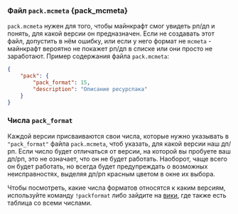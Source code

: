 ### Файл `pack.mcmeta` {pack_mcmeta}
`pack.mcmeta` нужен для того, чтобы майнкрафт смог увидеть рп/дп и понять, для какой версии он предназначен. Если не создавать этот файл, допустить в нём ошибку, или если у него формат не `mcmeta` - майнкрафт вероятно не покажет рп/дп в списке или они просто не заработают. Пример содержания файла `pack.mcmeta`:
```json
{
    "pack": {
        "pack_format": 15,
        "description": "Описание ресурспака"
    }
}
```
### Числа `pack_format`
Каждой версии присваиваются свои числа, которые нужно указывать в `"pack_format"` файла `pack.mcmeta`, чтоб указать, для какой версии наш дп/рп. Если число будет отличаться от версии, на которой вы пробуете ваш дп/рп, это не означает, что он не будет работать. Наоборот, чаще всего он будет работать, но всегда будет предупреждать о возможных неисправностях, выделяя дп/рп красным цветом в окне их выбора.

Чтобы посмотреть, какие числа форматов относятся к каким версиям, используйте команду `!packformat` либо зайдите на [вики](https://minecraft.wiki/w/Pack_format), где также есть таблица со всеми числами.
